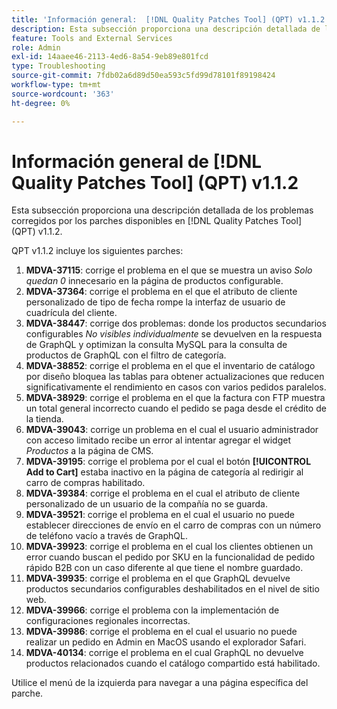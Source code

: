 ```yaml
---
title: 'Información general:  [!DNL Quality Patches Tool] (QPT) v1.1.2'
description: Esta subsección proporciona una descripción detallada de los problemas corregidos por los parches disponibles en  [!DNL Quality Patches Tool] (QPT) v1.1.2.
feature: Tools and External Services
role: Admin
exl-id: 14aaee46-2113-4ed6-8a54-9eb89e801fcd
type: Troubleshooting
source-git-commit: 7fdb02a6d89d50ea593c5fd99d78101f89198424
workflow-type: tm+mt
source-wordcount: '363'
ht-degree: 0%

---
```


# Información general de [!DNL Quality Patches Tool] (QPT) v1.1.2

Esta subsección proporciona una descripción detallada de los problemas corregidos por los parches disponibles en [!DNL Quality Patches Tool] (QPT) v1.1.2.

QPT v1.1.2 incluye los siguientes parches:

1. **MDVA-37115**: corrige el problema en el que se muestra un aviso *Solo quedan 0* innecesario en la página de productos configurable.
1. **MDVA-37364**: corrige el problema en el que el atributo de cliente personalizado de tipo de fecha rompe la interfaz de usuario de cuadrícula del cliente.
1. **MDVA-38447**: corrige dos problemas: donde los productos secundarios configurables *No visibles individualmente* se devuelven en la respuesta de GraphQL y optimizan la consulta MySQL para la consulta de productos de GraphQL con el filtro de categoría.
1. **MDVA-38852**: corrige el problema en el que el inventario de catálogo por diseño bloquea las tablas para obtener actualizaciones que reducen significativamente el rendimiento en casos con varios pedidos paralelos.
1. **MDVA-38929**: corrige el problema en el que la factura con FTP muestra un total general incorrecto cuando el pedido se paga desde el crédito de la tienda.
1. **MDVA-39043**: corrige un problema en el cual el usuario administrador con acceso limitado recibe un error al intentar agregar el widget *Productos* a la página de CMS.
1. **MDVA-39195**: corrige el problema por el cual el botón **[!UICONTROL Add to Cart]** estaba inactivo en la página de categoría al redirigir al carro de compras habilitado.
1. **MDVA-39384**: corrige el problema en el cual el atributo de cliente personalizado de un usuario de la compañía no se guarda.
1. **MDVA-39521**: corrige el problema en el cual el usuario no puede establecer direcciones de envío en el carro de compras con un número de teléfono vacío a través de GraphQL.
1. **MDVA-39923**: corrige el problema en el cual los clientes obtienen un error cuando buscan el pedido por SKU en la funcionalidad de pedido rápido B2B con un caso diferente al que tiene el nombre guardado.
1. **MDVA-39935**: corrige el problema en el que GraphQL devuelve productos secundarios configurables deshabilitados en el nivel de sitio web.
1. **MDVA-39966**: corrige el problema con la implementación de configuraciones regionales incorrectas.
1. **MDVA-39986**: corrige el problema en el cual el usuario no puede realizar un pedido en Admin en MacOS usando el explorador Safari.
1. **MDVA-40134**: corrige el problema en el cual GraphQL no devuelve productos relacionados cuando el catálogo compartido está habilitado.

Utilice el menú de la izquierda para navegar a una página específica del parche.
